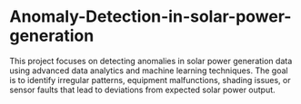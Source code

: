 # Anomaly-Detection-in-solar-power-generation
This project focuses on detecting anomalies in solar power generation data using advanced data analytics and machine learning techniques. The goal is to identify irregular patterns, equipment malfunctions, shading issues, or sensor faults that lead to deviations from expected solar power output.
